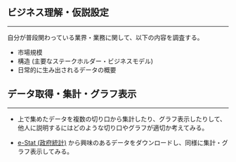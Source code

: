 
## ビジネス理解・仮説設定
---
自分が普段関わっている業界・業務に関して、以下の内容を調査する。

- 市場規模
- 構造 (主要なステークホルダー・ビジネスモデル)
- 日常的に生み出されるデータの概要

## データ取得・集計・グラフ表示
---
- 上で集めたデータを複数の切り口から集計したり、グラフ表示したりして、他人に説明するにはどのような切り口やグラフが適切か考えてみる。

- [e-Stat (政府統計)](https://www.e-stat.go.jp/) から興味のあるデータをダウンロードし、同様に集計・グラフ表示してみる。
